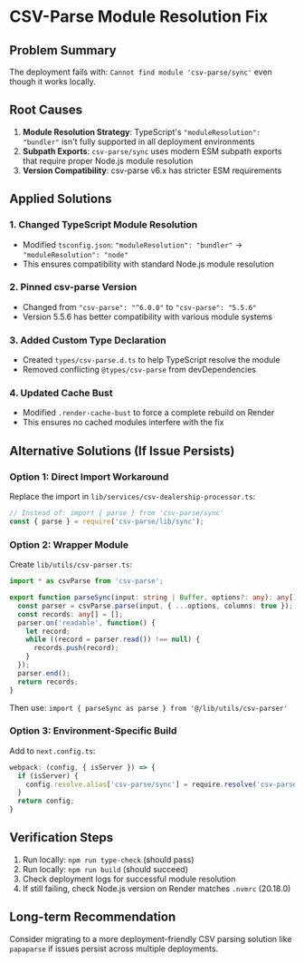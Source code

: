 # CSV-Parse Module Resolution Fix

## Problem Summary
The deployment fails with: `Cannot find module 'csv-parse/sync'` even though it works locally.

## Root Causes
1. **Module Resolution Strategy**: TypeScript's `"moduleResolution": "bundler"` isn't fully supported in all deployment environments
2. **Subpath Exports**: `csv-parse/sync` uses modern ESM subpath exports that require proper Node.js module resolution
3. **Version Compatibility**: csv-parse v6.x has stricter ESM requirements

## Applied Solutions

### 1. Changed TypeScript Module Resolution
- Modified `tsconfig.json`: `"moduleResolution": "bundler"` → `"moduleResolution": "node"`
- This ensures compatibility with standard Node.js module resolution

### 2. Pinned csv-parse Version
- Changed from `"csv-parse": "^6.0.0"` to `"csv-parse": "5.5.6"`
- Version 5.5.6 has better compatibility with various module systems

### 3. Added Custom Type Declaration
- Created `types/csv-parse.d.ts` to help TypeScript resolve the module
- Removed conflicting `@types/csv-parse` from devDependencies

### 4. Updated Cache Bust
- Modified `.render-cache-bust` to force a complete rebuild on Render
- This ensures no cached modules interfere with the fix

## Alternative Solutions (If Issue Persists)

### Option 1: Direct Import Workaround
Replace the import in `lib/services/csv-dealership-processor.ts`:
```typescript
// Instead of: import { parse } from 'csv-parse/sync'
const { parse } = require('csv-parse/lib/sync');
```

### Option 2: Wrapper Module
Create `lib/utils/csv-parser.ts`:
```typescript
import * as csvParse from 'csv-parse';

export function parseSync(input: string | Buffer, options?: any): any[] {
  const parser = csvParse.parse(input, { ...options, columns: true });
  const records: any[] = [];
  parser.on('readable', function() {
    let record;
    while ((record = parser.read()) !== null) {
      records.push(record);
    }
  });
  parser.end();
  return records;
}
```

Then use: `import { parseSync as parse } from '@/lib/utils/csv-parser'`

### Option 3: Environment-Specific Build
Add to `next.config.ts`:
```typescript
webpack: (config, { isServer }) => {
  if (isServer) {
    config.resolve.alias['csv-parse/sync'] = require.resolve('csv-parse/lib/sync');
  }
  return config;
}
```

## Verification Steps
1. Run locally: `npm run type-check` (should pass)
2. Run locally: `npm run build` (should succeed)
3. Check deployment logs for successful module resolution
4. If still failing, check Node.js version on Render matches `.nvmrc` (20.18.0)

## Long-term Recommendation
Consider migrating to a more deployment-friendly CSV parsing solution like `papaparse` if issues persist across multiple deployments. 
